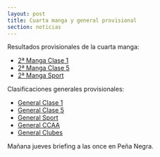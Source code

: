 ```yaml
---
layout: post
title: Cuarta manga y general provisional
section: noticias
---
```


Resultados provisionales de la cuarta manga:
<ul>
        <li><a href="clasificaciones/Manga4clase1.html">2ª Manga Clase 1</a></li>
        <li><a href="clasificaciones/Manga4-Clase5.html">2ª Manga Clase 5</a></li>
        <li><a href="clasificaciones/Manga4clasesport.html">2ª Manga Sport</a></li>
</ul>

Clasificaciones generales provisionales:
<ul>
        <li><a href="clasificaciones/General-clase1_dia4.html">General Clase 1</a></li>
        <li><a href="clasificaciones/General-Clase5_dia4.html">General Clase 5</a></li>
        <li><a href="clasificaciones/General-Clasesport_dia4.html">General Sport</a></li>
        <li><a href="clasificaciones/GeneralxCCAA_dia4.html">General CCAA</a></li>
        <li><a href="clasificaciones/Generalxclubes_dia4.html">General Clubes</a></li>
</ul>

Mañana jueves briefing a las once en Peña Negra.
